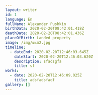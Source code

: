 ```yaml
---
layout: writer
id: 1
language: En
fullName: Alexander Pushkin
birthData: 2020-02-20T08:42:01.418Z
deathDate: 2020-02-20T08:42:01.436Z
placeOfBirth: Landed property
image: /img/шьп2.jpg
timeline:
  - dateEnd: 2020-02-20T12:46:03.645Z
    dateStart: 2020-02-20T12:46:03.620Z
    description: sfadsgfa
    title: sf
works:
  - date: 2020-02-20T12:46:09.025Z
    title: adsfadsfadf
gallery: []
---
```


